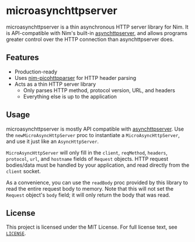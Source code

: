 # microasynchttpserver
microasynchttpserver is a thin asynchronous HTTP server library for Nim. It is
API-compatible with Nim's built-in
[asynchttpserver](https://github.com/nim-lang/Nim/blob/devel/lib/pure/asynchttpserver.nim),
and allows programs greater control over the HTTP connection than
asynchttpserver does.

## Features
 * Production-ready
 * Uses
   [nim-picohttpparser](https://github.com/philip-wernersbach/nim-picohttpparser)
   for HTTP header parsing
 * Acts as a thin HTTP server library
    * Only parses HTTP method, protocol version, URL, and headers
    * Everything else is up to the application

## Usage
microasynchttpserver is mostly API compatible with
[asynchttpserver](https://github.com/nim-lang/Nim/blob/devel/lib/pure/asynchttpserver.nim).
Use the `newMicroAsyncHttpServer` proc to instantiate a `MicroAsyncHttpServer`,
and use it just like an `AsyncHttpServer`.

`MicroAsyncHttpServer` will only fill in the `client`, `reqMethod`, `headers`,
`protocol`, `url`, and `hostname` fields of `Request` objects. HTTP request
bodies/data must be handled by your application, and read directly from the
`client` socket.

As a convenience, you can use the `readBody` proc provided by this library to read the entire request body to memory.
Note that this will not set the `Request` object's `body` field; it will only return the body that was read.

## License
This project is licensed under the MIT License. For full license text, see
[`LICENSE`](LICENSE).
